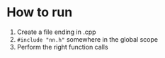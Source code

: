# How to run
1. Create a file ending in .cpp
2. `#include "nn.h"` somewhere in the global scope
3. Perform the right function calls


